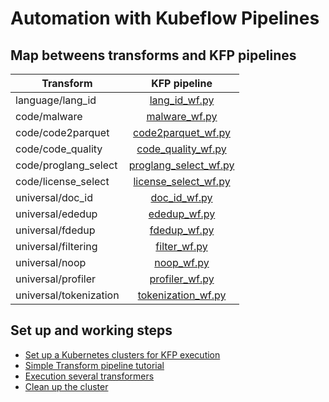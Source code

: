 # Automation with Kubeflow Pipelines 

## Map betweens transforms and KFP pipelines

| Transform                           |                                    KFP pipeline                                    |          
|-------------------------------------|:----------------------------------------------------------------------------------:|
| language/lang_id                  |                  [lang_id_wf.py](../transforms/language/lang_id/kfp_ray/lang_id_wf.py)                   |
| code/malware                        |                  [malware_wf.py](../transforms/code/malware/kfp_ray/malware_wf.py)                     |
| code/code2parquet                   |                  [code2parquet_wf.py](../transforms/code/code2parquet/kfp_ray/code2parquet_wf.py)                   |
| code/code_quality                   |            [code_quality_wf.py](../transforms/code/code_quality/kfp_ray/code_quality_wf.py)            |
| code/proglang_select                | [proglang_select_wf.py](../transforms/code/proglang_select/kfp_ray/proglang_select_wf.py)              |
| code/license_select                  | [license_select_wf.py](../transforms/code/license_select/kfp_ray/license_select_wf.py)
| universal/doc_id                    |                  [doc_id_wf.py](../transforms/universal/doc_id/kfp_ray/doc_id_wf.py)                   |
| universal/ededup                    |                  [ededup_wf.py](../transforms/universal/ededup/kfp_ray/ededup_wf.py)                   |
| universal/fdedup                    |                  [fdedup_wf.py](../transforms/universal/fdedup/kfp_ray/fdedup_wf.py)                   |
| universal/filtering                 |              [filter_wf.py](../transforms/universal/filter/kfp_ray/filter_wf.py)                       |
| universal/noop                      |                     [noop_wf.py](../transforms/universal/noop/kfp_ray/noop_wf.py)                      |
| universal/profiler                  |                     [profiler_wf.py](../transforms/universal/profiler/kfp_ray/profiler_wf.py)          |
| universal/tokenization              |         [tokenization_wf.py](../transforms/universal/tokenization/kfp_ray/tokenization_wf.py)          |


## Set up and working steps

- [Set up a Kubernetes clusters for KFP execution](../kfp/doc/setup.md)
- [Simple Transform pipeline tutorial](../kfp/doc/simple_transform_pipeline.md)
- [Execution several transformers](../kfp/doc/multi_transform_pipeline.md)
- [Clean up the cluster](../kfp/doc/setup#cleanup)
